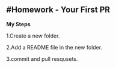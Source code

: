 #Homework - Your First PR
----
**My Steps**

1.Create a new folder.

2.Add a README file in the new folder.

3.commit and pull resqusets. 
